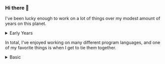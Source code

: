 ### Hi there 👋

I've been lucky enough to work on a lot of things over my modest amount of years on this planet.

<details>
  <summary>Early Years</summary> 
  <dl>
    <dt><a href="https://en.wikipedia.org/wiki/GW-BASIC">GW-Basic</a></dt>
    <dd>- My first programming experience, in the year 1900. Many hours were spent copying the demo programs from the spiral bound user's manual.</dd>
    <dt>Milk</dt>
    <dd>- white cold drink</dd>
  </dl>
</details>

In total, I've enjoyed working on many different program languages, and one of my favorite things is when I get to tie them together.

<details>
  <summary>Basic</summary>
  
  ## Heading
  1. A numbered
  2. list
     * With some
     * Sub bullets
</details>
